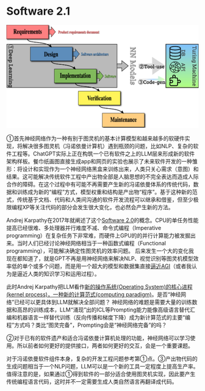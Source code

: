 # Software 2.1

![a](./ANN%20model.jpeg)

①首先神经网络作为一种有别于图灵机的基本计算模型和越来越多的软硬件实现，将解决很多图灵机（冯诺依曼计算机）遇到瓶颈的问题，比如NLP、复杂的软件工程等。ChatGPT实际上正在构筑一个已有软件之上的LLM层来形成新的软件架构样板。餐巾纸画图直接生成app和网页的实验也展示了未来软件开发的一种雏形：将设计和实现作为一个神经网络黑盒来训练出来，人类只关心需求（意图）和结果。这可能解决传统软件工程中产出物全部是人脑思想的不完全表达而造成人际合作的障碍。在这个过程中有可能不再需要产生新的冯诺依曼体系的传统代码，数据和训练成为新的“编程”方式，模型权重和结构是产出物“程序”。基于这种新的范式，传统基于文档、代码和人类间沟通的软件开发流程可以继承和借鉴，但至少极限编程XP等关注代码的部分会发生很大变化，也必然会产生新的方法。

Andrej Karpathy在2017年就阐述了这个[Software 2.0](https://karpathy.medium.com/software-2-0-a64152b37c35)的概念。CPU的单任务性能提高已经很难、多处理器并行难度不减、命令式编程（Imperative programming）在复杂任务下非常难，而硬件上GPU的的并行计算能力被发掘出来。当时人们已经讨论神经网络相当于一种函数式编程（Functional programming），可能解决确定性图灵机的效率问题。
后来发生一个大的变化我现在都知道了，就是GPT不再是用神经网络来解决NLP、视觉识别等图灵机模型效率低的单个或多个问题，而是用一个超大的模型和数据集直接[逼近AGI](https://www.youtube.com/watch?v=Ft0gTO2K85A)（或者我认为是逼近人类的知识学习和运用过程）。

此时Andrej Karpathy把LLM看作[新的操作系统(Operating System)的核心进程(kernel process)，一种新的计算范式(computing paradigm)](https://twitter.com/karpathy/status/1707437820045062561)。是否“神经网络”已经可以更具体到LLM就解决全部问题？
神经网络的难题是需要大量的训练数据和高昂的训练成本，LLM“涌现”出的ICL等Prompting能力能像高级语言替代汇编和机器语言一样替代训练（反向传播和梯度下降）成为新计算范式的主要“编程”方式吗？类比“图灵完备”，Prompting会是“神经网络完备”的吗？

②对于已有的软件遗产和适合冯诺依曼计算机处理的功能，神经网络可以学习使用。所以前者如何更好的提供接口，两者如何更好的交互，会是一个重要课题。

对于冯诺依曼软件组件本身，复杂的开发工程问题参考第①点。③产出物代码的生成问题相当于一个NLP问题，LLM可以是一个新的工具一定程度上提高生产率。值得注意的是，如果通过①得到软件的一部分适合使用图灵机实现，因此要产生传统编程语言代码，这时并不一定需要生成人类自然语言再翻译成代码。
